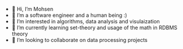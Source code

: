 - 👋 Hi, I’m Mohsen 
- 👯 I’m a software engineer and a human being :)
- 👀 I’m interested in algorithms, data analysis and visulaization
- 🌱 I’m currently learning set-theory and usage of the math in RDBMS theory 
- 💞️ I’m looking to collaborate on data processing projects 


<!---
MHeydari/MHeydari is a ✨ special ✨ repository because its `README.md` (this file) appears on your GitHub profile.
You can click the Preview link to take a look at your changes.
--->
